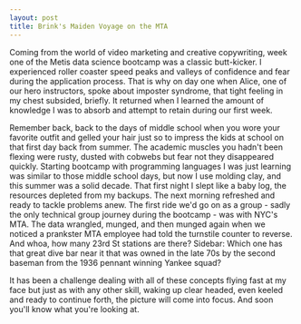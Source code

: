 ```yaml
---
layout: post
title: Brink's Maiden Voyage on the MTA
---
```


Coming from the world of video marketing and creative copywriting, week one of the Metis data science bootcamp was a classic butt-kicker. I experienced roller coaster speed peaks and valleys of confidence and fear during the application process. That is why on day one when Alice, one of our hero instructors, spoke about imposter syndrome, that tight feeling in my chest subsided, briefly. It returned when I learned the amount of knowledge I was to absorb and attempt to retain during our first week. 

Remember back, back to the days of middle school when you wore your favorite outfit and gelled your hair just so to impress the kids at school on that first day back from summer. The academic muscles you hadn't been flexing were rusty, dusted with cobwebs but fear not they disappeared quickly. Starting bootcamp with programming languages I was just learning was similar to those middle school days, but now I use molding clay, and this summer was a solid decade. That first night I slept like a baby log, the resources depleted from my backups. The next morning refreshed and ready to tackle problems anew. The first ride we'd go on as a group - sadly the only technical group journey during the bootcamp - was with NYC's MTA. The data wrangled, munged, and then munged again when we noticed a prankster MTA employee had told the turnstile counter to reverse. And whoa, how many 23rd St stations are there? Sidebar: Which one has that great dive bar near it that was owned in the late 70s by the second baseman from the 1936 pennant winning Yankee squad? 

It has been a challenge dealing with all of these concepts flying fast at my face but just as with any other skill, waking up clear headed, even keeled and ready to continue forth, the picture will come into focus. And soon you'll know what you're looking at.
